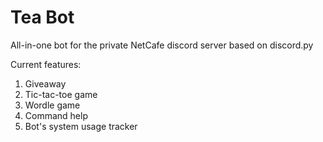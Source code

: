 # Tea Bot

All-in-one bot for the private NetCafe discord server based on discord.py

Current features:
1.  Giveaway
2.  Tic-tac-toe game
3.  Wordle game
4.  Command help
5.  Bot's system usage tracker